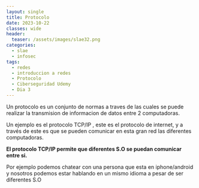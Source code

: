 ```yaml
---
layout: single
title: Protocolo
date: 2023-10-22
classes: wide
header:
  teaser: /assets/images/slae32.png
categories:
  - slae
  - infosec
tags:
  - redes
  - introduccion a redes
  - Protocolo
  - Ciberseguridad Udemy
  - Dia 3
---
```



Un protocolo es un conjunto de normas a traves de las cuales se puede realizar la transmision de informacion de datos entre 2 computadoras.

Un ejemplo es el protocolo TCP/IP , este es el protocolo de internet, y a través de este es que se pueden comunicar en esta gran red las diferentes computadoras.

**El protocolo TCP/IP permite que diferentes S.O se puedan comunicar entre si.** 

Por ejemplo podemos chatear con una persona que esta en iphone/android y nosotros podemos estar hablando en un mismo idioma a pesar de ser diferentes S.O


